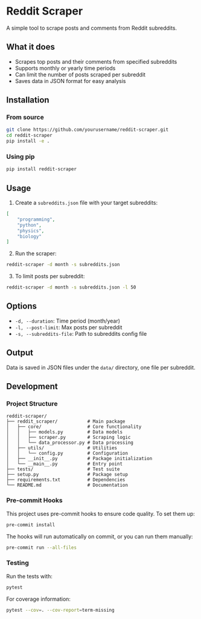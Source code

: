 # Reddit Scraper

A simple tool to scrape posts and comments from Reddit subreddits.

## What it does

- Scrapes top posts and their comments from specified subreddits
- Supports monthly or yearly time periods
- Can limit the number of posts scraped per subreddit
- Saves data in JSON format for easy analysis

## Installation

### From source

```bash
git clone https://github.com/yourusername/reddit-scraper.git
cd reddit-scraper
pip install -e .
```

### Using pip

```bash
pip install reddit-scraper
```

## Usage

1. Create a `subreddits.json` file with your target subreddits:

```json
[
    "programming",
    "python",
    "physics",
    "biology"
]
```

2. Run the scraper:

```bash
reddit-scraper -d month -s subreddits.json
```

3. To limit posts per subreddit:

```bash
reddit-scraper -d month -s subreddits.json -l 50
```

## Options

- `-d, --duration`: Time period (month/year)
- `-l, --post-limit`: Max posts per subreddit
- `-s, --subreddits-file`: Path to subreddits config file

## Output

Data is saved in JSON files under the `data/` directory, one file per subreddit.

## Development

### Project Structure

```
reddit-scraper/
├── reddit_scraper/           # Main package
│   ├── core/                 # Core functionality
│   │   ├── models.py         # Data models
│   │   ├── scraper.py        # Scraping logic
│   │   └── data_processor.py # Data processing
│   ├── utils/                # Utilities
│   │   └── config.py         # Configuration
│   ├── __init__.py           # Package initialization
│   └── __main__.py           # Entry point
├── tests/                    # Test suite
├── setup.py                  # Package setup
├── requirements.txt          # Dependencies
└── README.md                 # Documentation
```

### Pre-commit Hooks

This project uses pre-commit hooks to ensure code quality. To set them up:

```bash
pre-commit install
```

The hooks will run automatically on commit, or you can run them manually:

```bash
pre-commit run --all-files
```

### Testing

Run the tests with:

```bash
pytest
```

For coverage information:

```bash
pytest --cov=. --cov-report=term-missing
```
